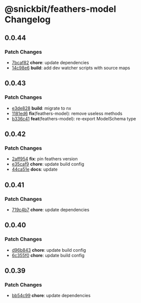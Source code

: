 # @snickbit/feathers-model Changelog

## 0.0.44

### Patch Changes

- [7bcaf82](https://github.com/snickbit/feathers/commit/7bcaf82) **chore**:  update dependencies
- [14c98e6](https://github.com/snickbit/feathers/commit/14c98e6) **build**:  add dev watcher scripts with source maps


## 0.0.43

### Patch Changes

- [e3de828](https://github.com/snickbit/feathers/commit/e3de828) **build**:  migrate to nx
- [1181ed6](https://github.com/snickbit/feathers/commit/1181ed6) **fix**(feathers-model):  remove useless methods
- [b336c41](https://github.com/snickbit/feathers/commit/b336c41) **feat**(feathers-model):  re-export ModelSchema type


## 0.0.42

### Patch Changes

- [2aff954](https://github.com/snickbit/feathers/commit/2aff954) **fix**:  pin feathers version
- [e35caf9](https://github.com/snickbit/feathers/commit/e35caf9) **chore**:  update build config
- [44ca51e](https://github.com/snickbit/feathers/commit/44ca51e) **docs**:  update


## 0.0.41

### Patch Changes

- [719c4b7](https://github.com/snickbit/feathers/commit/719c4b7) **chore**:  update dependencies


## 0.0.40

### Patch Changes

- [d96b843](https://github.com/snickbit/feathers/commit/d96b843) **chore**:  update build config
- [6c355f0](https://github.com/snickbit/feathers/commit/6c355f0) **chore**:  update build config


## 0.0.39

### Patch Changes

- [bb54c99](https://github.com/snickbit/feathers/commit/bb54c99) **chore**:  update dependencies

